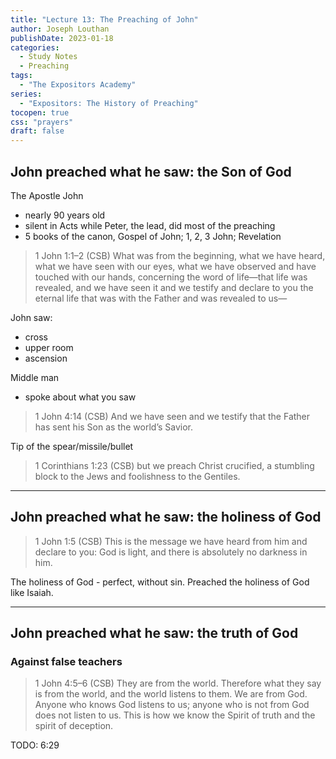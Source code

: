 ```yaml
---
title: "Lecture 13: The Preaching of John"
author: Joseph Louthan
publishDate: 2023-01-18
categories:
  - Study Notes
  - Preaching
tags:
  - "The Expositors Academy"
series:
  - "Expositors: The History of Preaching"
tocopen: true
css: "prayers"
draft: false
---
```


## John preached what he saw: the Son of God

The Apostle John
- nearly 90 years old
- silent in Acts while Peter, the lead, did most of the preaching
- 5 books of the canon, Gospel of John; 1, 2, 3 John; Revelation

>1 John 1:1–2 (CSB) What was from the beginning, what we have heard, what we have seen with our eyes, what we have observed and have touched with our hands, concerning the word of life—that life was revealed, and we have seen it and we testify and declare to you the eternal life that was with the Father and was revealed to us—

John saw:
- cross
- upper room
- ascension

Middle man
- spoke about what you saw

>1 John 4:14 (CSB) And we have seen and we testify that the Father has sent his Son as the world’s Savior.

Tip of the spear/missile/bullet

>1 Corinthians 1:23 (CSB) but we preach Christ crucified, a stumbling block to the Jews and foolishness to the Gentiles.

---

## John preached what he saw: the holiness of God

>1 John 1:5 (CSB) This is the message we have heard from him and declare to you: God is light, and there is absolutely no darkness in him.

The holiness of God - perfect, without sin. Preached the holiness of God like Isaiah.

---

## John preached what he saw: the truth of God

### Against false teachers

>1 John 4:5–6 (CSB) They are from the world. Therefore what they say is from the world, and the world listens to them. We are from God. Anyone who knows God listens to us; anyone who is not from God does not listen to us. This is how we know the Spirit of truth and the spirit of deception.

TODO: 6:29